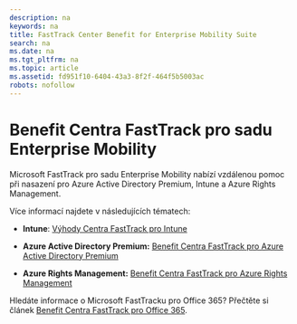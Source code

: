 ```yaml
---
description: na
keywords: na
title: FastTrack Center Benefit for Enterprise Mobility Suite
search: na
ms.date: na
ms.tgt_pltfrm: na
ms.topic: article
ms.assetid: fd951f10-6404-43a3-8f2f-464f5b5003ac
robots: nofollow
---
```

# Benefit Centra FastTrack pro sadu Enterprise Mobility
Microsoft FastTrack pro sadu Enterprise Mobility nabízí vzdálenou pomoc při nasazení pro Azure Active Directory Premium, Intune a Azure Rights Management.

Více informací najdete v následujících tématech:

-   **Intune**: [Výhody Centra FastTrack pro Intune](../Topic/FastTrack_Center_Benefit_for_Intune.md)

-   **Azure Active Directory Premium:**  [Benefit Centra FastTrack pro Azure Active Directory Premium](../Topic/FastTrack_Center_Benefit_for_Azure_Active_Directory_Premium.md)

-   **Azure Rights Management:**  [Benefit Centra FastTrack pro Azure Rights Management](../Topic/FastTrack_Center_Benefit_for_Azure_Rights_Management.md)

Hledáte informace o Microsoft FastTracku pro Office 365? Přečtěte si článek [Benefit Centra FastTrack pro Office 365](https://technet.microsoft.com/library/office-365-onboarding-benefit.aspx).

